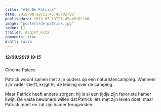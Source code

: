 ```yaml
---
title: "#16 De Patrick"
date: 2019-08-28T21:45:45+02:00
publishdate: 2019-07-13T21:45:45+02:00
image: "posters/de-patrick.jpg"
leden: []
trailer: AEqjnf_KxZs
comments: true
draft: false
---
```


##### 12/09/2019 19:15

Cinema Palace

Patrick woont samen met zijn ouders op een naturistencamping. Wanneer zijn vader
sterft, krijgt hij de leiding over de camping.
<!--more-->
Maar Patrick heeft andere
zorgen: hij is al een tijdje zijn favoriete hamer kwijt. De vaste bewoners
willen dat Patrick iets met zijn leven doet, maar Patrick moet en zal
zijn hamer terugvinden.
